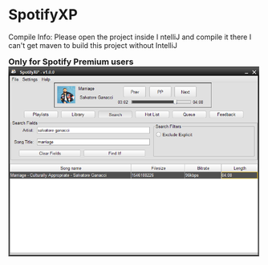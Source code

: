 SpotifyXP
===============


Compile Info: Please open the project inside I ntelliJ and compile it there I can't get maven to build this project without IntelliJ


<h3 style="display:inline">Only for Spotify Premium users
<br>

<img src="SpotifyXPShow.PNG" width="500" >
